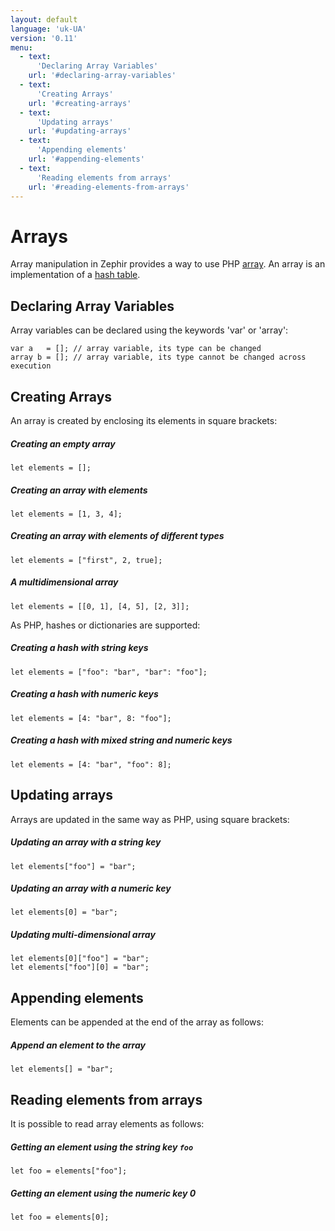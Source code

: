 ```yaml
---
layout: default
language: 'uk-UA'
version: '0.11'
menu:
  - text:
      'Declaring Array Variables'
    url: '#declaring-array-variables'
  - text:
      'Creating Arrays'
    url: '#creating-arrays'
  - text:
      'Updating arrays'
    url: '#updating-arrays'
  - text:
      'Appending elements'
    url: '#appending-elements'
  - text:
      'Reading elements from arrays'
    url: '#reading-elements-from-arrays'
---
```

# Arrays

Array manipulation in Zephir provides a way to use PHP [array](http://www.php.net/manual/en/language.types.array.php). An array is an implementation of a [hash table](http://en.wikipedia.org/wiki/Hash_table).

<a name='declaring-array-variables'></a>

## Declaring Array Variables

Array variables can be declared using the keywords 'var' or 'array':

    var a   = []; // array variable, its type can be changed
    array b = []; // array variable, its type cannot be changed across execution
    

<a name='creating-arrays'></a>

## Creating Arrays

An array is created by enclosing its elements in square brackets:

##### Creating an empty array

    let elements = [];
    

##### Creating an array with elements

    let elements = [1, 3, 4];
    

##### Creating an array with elements of different types

    let elements = ["first", 2, true];
    

##### A multidimensional array

    let elements = [[0, 1], [4, 5], [2, 3]];
    

As PHP, hashes or dictionaries are supported:

##### Creating a hash with string keys

    let elements = ["foo": "bar", "bar": "foo"];
    

##### Creating a hash with numeric keys

    let elements = [4: "bar", 8: "foo"];
    

##### Creating a hash with mixed string and numeric keys

    let elements = [4: "bar", "foo": 8];
    

<a name='updating-arrays'></a>

## Updating arrays

Arrays are updated in the same way as PHP, using square brackets:

##### Updating an array with a string key

    let elements["foo"] = "bar";
    

##### Updating an array with a numeric key

    let elements[0] = "bar";
    

##### Updating multi-dimensional array

    let elements[0]["foo"] = "bar";
    let elements["foo"][0] = "bar";
    

<a name='appending-elements'></a>

## Appending elements

Elements can be appended at the end of the array as follows:

##### Append an element to the array

    let elements[] = "bar";
    

<a name='reading-elements-from-arrays'></a>

## Reading elements from arrays

It is possible to read array elements as follows:

##### Getting an element using the string key `foo`

    let foo = elements["foo"];
    

##### Getting an element using the numeric key 0

    let foo = elements[0];